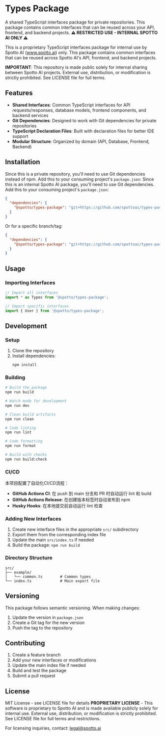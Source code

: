 # Types Package

A shared TypeScript interfaces package for private repositories. This package contains common interfaces that can be reused across your API, frontend, and backend projects.
**⚠️ RESTRICTED USE - INTERNAL SPOTTO AI ONLY ⚠️**

This is a proprietary TypeScript interfaces package for internal use by Spotto AI (www.spotto.ai) only. This package contains common interfaces that can be reused across Spotto AI's API, frontend, and backend projects.

**IMPORTANT**: This repository is made public solely for internal sharing between Spotto AI projects. External use, distribution, or modification is strictly prohibited. See LICENSE file for full terms.

## Features

- **Shared Interfaces**: Common TypeScript interfaces for API requests/responses, database models, frontend components, and backend services
- **Git Dependencies**: Designed to work with Git dependencies for private repositories
- **TypeScript Declaration Files**: Built with declaration files for better IDE support
- **Modular Structure**: Organized by domain (API, Database, Frontend, Backend)

## Installation

Since this is a private repository, you'll need to use Git dependencies instead of npm. Add this to your consuming project's `package.json`:
Since this is an internal Spotto AI package, you'll need to use Git dependencies. Add this to your consuming project's `package.json`:

```json
{
  "dependencies": {
    "@spotto/types-package": "git+https://github.com/spottoai/types-package.git#main"
  }
}
```

Or for a specific branch/tag:

```json
{
  "dependencies": {
    "@spotto/types-package": "git+https://github.com/spottoai/types-package.git#v1.0.0"
  }
}
```

## Usage

### Importing Interfaces

```typescript
// Import all interfaces
import * as Types from '@spotto/types-package';

// Import specific interfaces
import { User } from '@spotto/types-package';
```
## Development

### Setup

1. Clone the repository
2. Install dependencies:
   ```bash
   npm install
   ```

### Building

```bash
# Build the package
npm run build

# Watch mode for development
npm run dev

# Clean build artifacts
npm run clean

# Code linting
npm run lint

# Code formatting
npm run format

# Build with checks
npm run build:check
```

### CI/CD

本项目配置了自动化CI/CD流程：

- **GitHub Actions CI**: 在 push 到 main 分支和 PR 时自动运行 lint 和 build
- **GitHub Actions Release**: 在创建版本标签时自动发布到 npm
- **Husky Hooks**: 在本地提交前自动运行 lint 检查

### Adding New Interfaces

1. Create new interface files in the appropriate `src/` subdirectory
2. Export them from the corresponding index file
3. Update the main `src/index.ts` if needed
4. Build the package: `npm run build`

### Directory Structure

```
src/
├── example/
│   └── common.ts        # Common types
└── index.ts             # Main export file
```

## Versioning

This package follows semantic versioning. When making changes:

1. Update the version in `package.json`
2. Create a Git tag for the new version
3. Push the tag to the repository

## Contributing

1. Create a feature branch
2. Add your new interfaces or modifications
3. Update the main index file if needed
4. Build and test the package
5. Submit a pull request

## License

MIT License - see LICENSE file for details
**PROPRIETARY LICENSE** - This software is proprietary to Spotto AI and is made available publicly solely for internal use. External use, distribution, or modification is strictly prohibited. See LICENSE file for full terms and restrictions.

For licensing inquiries, contact: legal@spotto.ai
